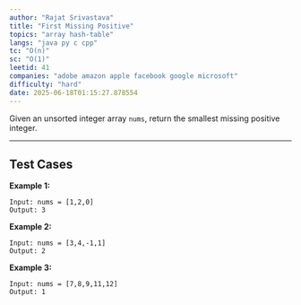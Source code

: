 ```yaml
---
author: "Rajat Srivastava"
title: "First Missing Positive"
topics: "array hash-table"
langs: "java py c cpp"
tc: "O(n)"
sc: "O(1)"
leetid: 41
companies: "adobe amazon apple facebook google microsoft"
difficulty: "hard"
date: 2025-06-18T01:15:27.878554
---
```


Given an unsorted integer array `nums`, return the smallest missing positive integer.

---
## Test Cases

**Example 1:**
```
Input: nums = [1,2,0]
Output: 3
```

**Example 2:**
```
Input: nums = [3,4,-1,1]
Output: 2
```

**Example 3:**
```
Input: nums = [7,8,9,11,12]
Output: 1
```